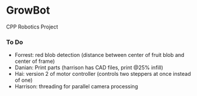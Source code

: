 # GrowBot
CPP Robotics Project 

### To Do
- Forrest:  red blob detection (distance between center of fruit blob and center of frame)
- Danian:  Print parts (harrison has CAD files, print @25% infill)
- Hai:  version 2 of motor controller (controls two steppers at once instead of one)
- Harrison:  threading for parallel camera processing
